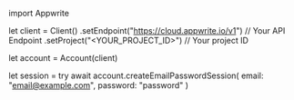 import Appwrite

let client = Client()
    .setEndpoint("https://cloud.appwrite.io/v1") // Your API Endpoint
    .setProject("&lt;YOUR_PROJECT_ID&gt;") // Your project ID

let account = Account(client)

let session = try await account.createEmailPasswordSession(
    email: "email@example.com",
    password: "password"
)


